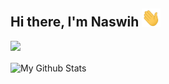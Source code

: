 ## Hi there, I'm Naswih <img src="https://raw.githubusercontent.com/ABSphreak/ABSphreak/master/gifs/Hi.gif" width="30px">

![](https://komarev.com/ghpvc/?username=afna34&color=blueviolet)

<img align="center" src="https://github-readme-stats.vercel.app/api?username=afna34&theme=dark&show_icons=true&hide_border=true&hide=stars" alt="My Github Stats">

